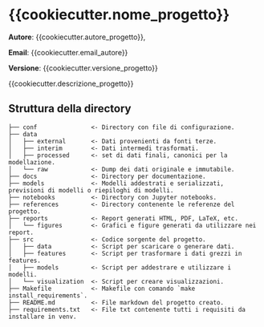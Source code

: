 # {{cookiecutter.nome_progetto}}

**Autore**: {{cookiecutter.autore_progetto}},

**Email**: {{cookiecutter.email_autore}}

**Versione**: {{cookiecutter.versione_progetto}}

{{cookiecutter.descrizione_progetto}}

## Struttura della directory
```
├── conf               <- Directory con file di configurazione.
├── data
│   ├── external       <- Dati provenienti da fonti terze.
│   ├── interim        <- Dati intermedi trasformati.
│   ├── processed      <- set di dati finali, canonici per la modellazione.
│   └── raw            <- Dump dei dati originale e immutabile.
├── docs               <- Directory per documentazione.
├── models             <- Modelli addestrati e serializzati, previsioni di modelli o riepiloghi di modelli.
├── notebooks          <- Directory con Jupyter notebooks.
├── references         <- Directory contenente le referenze del progetto.
├── reports            <- Report generati HTML, PDF, LaTeX, etc.
│   └── figures        <- Grafici e figure generati da utilizzare nei report.
├── src                <- Codice sorgente del progetto.
│   ├── data           <- Script per scaricare o generare dati.  
│   ├── features       <- Script per trasformare i dati grezzi in features.
│   ├── models         <- Script per addestrare e utilizzare i modelli.        
│   └── visualization  <- Script per creare visualizzazioni.
├── Makefile           <- Makefile con comando `make install_requirements`.
├── README.md          <- File markdown del progetto creato.
├── requirements.txt   <- File txt contenente tutti i requisiti da installare in venv.
```